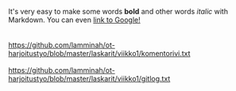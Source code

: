 It's very easy to make some words **bold** and other words *italic* with Markdown. You can even [link to Google!](http://google.com)
<br><br><br>
https://github.com/lamminah/ot-harjoitustyo/blob/master/laskarit/viikko1/komentorivi.txt
<br><br>
https://github.com/lamminah/ot-harjoitustyo/blob/master/laskarit/viikko1/gitlog.txt
